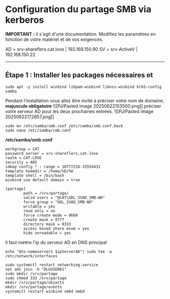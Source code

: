 # Configuration du partage SMB via kerberos

**IMPORTANT :** il s'agit d'une documentation. Modifiez les paramètres en fonction de votre matériel et de vos exigences.

AD = srv-shareflers.cat.love | 192.168.150.90
SV = srv-ActiveV | 192.168.150.22

---

## Étape 1 : Installer les packages nécessaires et
```
sudo apt -y install winbind libpam-winbind libnss-winbind krb5-config samba
```

Pendant l'installation vous allez être invité à préciser votre nom de domaine, **majuscule obligatoire** 
![[PJ/Pasted image 20250622153500.png]]
préciser votre serveur AD pour les deux prochaines entrées.
![[PJ/Pasted image 20250622172857.png]]

```
sudo mv /etc/samba/smb.conf /etc/samba/smb.conf.back
sudo nano /etc/samba/cmb.conf
```


**/etc/samba/smb.conf**
```
workgroup = CAT
password server = srv-shareflers.cat.love
realm = CAT.LOVE
security = ADS
idmap config * : range = 16777216-33554431
template homedir = /home/%D/%U
template shell = /bin/bash
winbind use default domain = true

[partage]
        path = /srv/partage/
        valid users = "@CAT\GDL_SVAD_SMB-WO"
        force group = "GDL_SVAD_SMB-WO"
        writable = yes
        read only = no
        force create mode = 0660
        create mask = 0777
        directory mask = 0333
        access based share enum = yes
        hide unreadable = yes
```

Il faut mettre l'ip du serveur AD en DNS principal
```
echo "dns-nameservers $ipServerAD"| sudo tee -a 
/etc/network/interfaces
```

```
sudo systemctl restart networking.service
net ads join -U "DLGUSER01"
sudo mkdir /srv/partage
sudo chmod 333 /srv/partage
mkdir /srv/partage/objects
mkdir /srv/partage/events
systemctl restart winbind smbd nmbd
```

